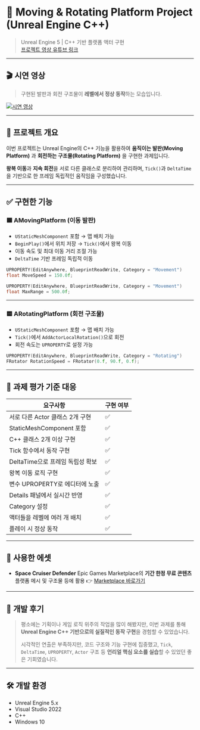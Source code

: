 # 🚀 Moving & Rotating Platform Project (Unreal Engine C++)

> Unreal Engine 5 | C++ 기반 플랫폼 액터 구현  
> [프로젝트 영상 유튜브 링크](https://youtu.be/amJIjgYYMlo)

---

## 🎬 시연 영상

> 구현된 발판과 회전 구조물이 **레벨에서 정상 동작**하는 모습입니다.

[![시연 영상](https://img.youtube.com/vi/amJIjgYYMlo/0.jpg)](https://youtu.be/amJIjgYYMlo)

---

## 📌 프로젝트 개요

이번 프로젝트는 Unreal Engine의 C++ 기능을 활용하여 **움직이는 발판(Moving Platform)** 과 **회전하는 구조물(Rotating Platform)** 을 구현한 과제입니다.  

**왕복 이동**과 **지속 회전**을 서로 다른 클래스로 분리하여 관리하며, `Tick()`과 `DeltaTime`을 기반으로 한 프레임 독립적인 움직임을 구성했습니다.

---

## ✅ 구현한 기능

### 🟦 AMovingPlatform (이동 발판)
- `UStaticMeshComponent` 포함 → 맵 배치 가능
- `BeginPlay()`에서 위치 저장 → `Tick()`에서 왕복 이동
- 이동 속도 및 최대 이동 거리 조절 가능
- `DeltaTime` 기반 프레임 독립적 이동

```cpp
UPROPERTY(EditAnywhere, BlueprintReadWrite, Category = "Movement")
float MoveSpeed = 150.0f;

UPROPERTY(EditAnywhere, BlueprintReadWrite, Category = "Movement")
float MaxRange = 500.0f;
````

---

### 🟨 ARotatingPlatform (회전 구조물)

* `UStaticMeshComponent` 포함 → 맵 배치 가능
* `Tick()`에서 `AddActorLocalRotation()`으로 회전
* 회전 속도는 `UPROPERTY`로 설정 가능

```cpp
UPROPERTY(EditAnywhere, BlueprintReadWrite, Category = "Rotating")
FRotator RotationSpeed = FRotator(0.f, 90.f, 0.f);
```

---

## 🧪 과제 평가 기준 대응

| 요구사항                   | 구현 여부 |
| ---------------------- | ----- |
| 서로 다른 Actor 클래스 2개 구현  | ✅     |
| StaticMeshComponent 포함 | ✅     |
| C++ 클래스 2개 이상 구현       | ✅     |
| Tick 함수에서 동작 구현        | ✅     |
| DeltaTime으로 프레임 독립성 확보 | ✅     |
| 왕복 이동 로직 구현            | ✅     |
| 변수 UPROPERTY로 에디터에 노출  | ✅     |
| Details 패널에서 실시간 반영    | ✅     |
| Category 설정            | ✅     |
| 액터들을 레벨에 여러 개 배치       | ✅     |
| 플레이 시 정상 동작            | ✅     |

---

## 🎨 사용한 에셋

* **Space Cruiser Defender**
  Epic Games Marketplace의 **기간 한정 무료 콘텐츠**
  플랫폼 메시 및 구조물 등에 활용
  👉 [Marketplace 바로가기](https://www.unrealengine.com/marketplace/en-US/product/space-cruiser-defender)

---

## 🙋 개발 후기

> 평소에는 기획이나 게임 로직 위주의 작업을 많이 해봤지만, 이번 과제를 통해 **Unreal Engine C++ 기반으로의 실질적인 동작 구현**을 경험할 수 있었습니다.
>
> 시각적인 연출은 부족하지만, 코드 구조와 기능 구현에 집중했고, `Tick`, `DeltaTime`, `UPROPERTY`, `Actor` 구조 등 **언리얼 핵심 요소를 실습**할 수 있었던 좋은 기회였습니다.

---

## 🛠️ 개발 환경

* Unreal Engine 5.x
* Visual Studio 2022
* C++
* Windows 10

